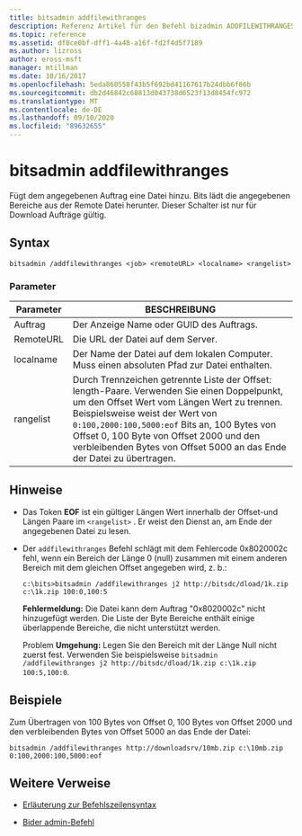 ```yaml
---
title: bitsadmin addfilewithranges
description: Referenz Artikel für den Befehl bizadmin ADDFILEWITHRANGES, mit dem dem angegebenen Auftrag eine Datei hinzugefügt wird. Bits lädt die angegebenen Bereiche aus der Remote Datei herunter.
ms.topic: reference
ms.assetid: df0ce0bf-dff1-4a48-a16f-fd2f4d5f7189
ms.author: lizross
author: eross-msft
manager: mtillman
ms.date: 10/16/2017
ms.openlocfilehash: 5eda860558f43b5f692bd41167617b24dbb6f86b
ms.sourcegitcommit: db2d46842c68813d043738d6523f13d8454fc972
ms.translationtype: MT
ms.contentlocale: de-DE
ms.lasthandoff: 09/10/2020
ms.locfileid: "89632655"
---
```

# <a name="bitsadmin-addfilewithranges"></a>bitsadmin addfilewithranges

Fügt dem angegebenen Auftrag eine Datei hinzu. Bits lädt die angegebenen Bereiche aus der Remote Datei herunter. Dieser Schalter ist nur für Download Aufträge gültig.

## <a name="syntax"></a>Syntax

```
bitsadmin /addfilewithranges <job> <remoteURL> <localname> <rangelist>
```

### <a name="parameters"></a>Parameter

| Parameter | BESCHREIBUNG |
| --------- | ----------- |
| Auftrag | Der Anzeige Name oder GUID des Auftrags. |
| RemoteURL | Die URL der Datei auf dem Server. |
| localname | Der Name der Datei auf dem lokalen Computer. Muss einen absoluten Pfad zur Datei enthalten. |
| rangelist | Durch Trennzeichen getrennte Liste der Offset: length-Paare. Verwenden Sie einen Doppelpunkt, um den Offset Wert vom Längen Wert zu trennen. Beispielsweise weist der Wert von `0:100,2000:100,5000:eof` Bits an, 100 Bytes von Offset 0, 100 Byte von Offset 2000 und den verbleibenden Bytes von Offset 5000 an das Ende der Datei zu übertragen. |

## <a name="remarks"></a>Hinweise

- Das Token **EOF** ist ein gültiger Längen Wert innerhalb der Offset-und Längen Paare im `<rangelist>` . Er weist den Dienst an, am Ende der angegebenen Datei zu lesen.

- Der `addfilewithranges` Befehl schlägt mit dem Fehlercode 0x8020002c fehl, wenn ein Bereich der Länge 0 (null) zusammen mit einem anderen Bereich mit dem gleichen Offset angegeben wird, z. b.:

    `c:\bits>bitsadmin /addfilewithranges j2 http://bitsdc/dload/1k.zip c:\1k.zip 100:0,100:5`

    **Fehlermeldung:** Die Datei kann dem Auftrag "0x8020002c" nicht hinzugefügt werden. Die Liste der Byte Bereiche enthält einige überlappende Bereiche, die nicht unterstützt werden.

    Problem **Umgehung:** Legen Sie den Bereich mit der Länge Null nicht zuerst fest. Verwenden Sie beispielsweise `bitsadmin /addfilewithranges j2 http://bitsdc/dload/1k.zip c:\1k.zip 100:5,100:0`.

## <a name="examples"></a>Beispiele

Zum Übertragen von 100 Bytes von Offset 0, 100 Bytes von Offset 2000 und den verbleibenden Bytes von Offset 5000 an das Ende der Datei:

```
bitsadmin /addfilewithranges http://downloadsrv/10mb.zip c:\10mb.zip 0:100,2000:100,5000:eof
```

## <a name="additional-references"></a>Weitere Verweise

- [Erläuterung zur Befehlszeilensyntax](command-line-syntax-key.md)

- [Bider admin-Befehl](bitsadmin.md)
